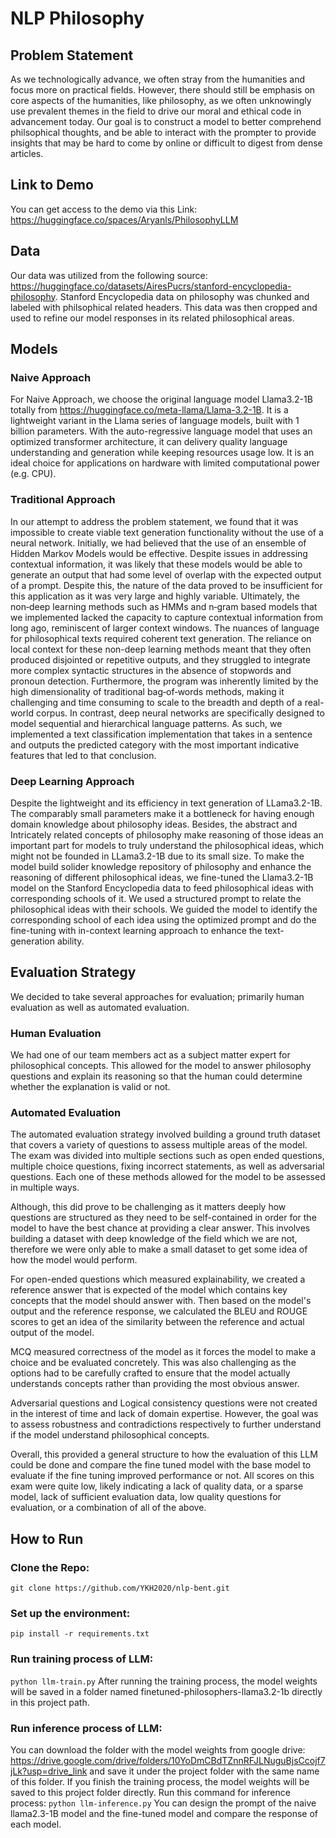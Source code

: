# NLP Philosophy

## Problem Statement
As we technologically advance, we often stray from the humanities and focus more on practical fields. However, there should still be emphasis on core aspects of the humanities, like philosophy, as we often unknowingly use prevalent themes in the field to drive our moral and ethical code in advancement today. Our goal is to construct a model to better comprehend philsophical thoughts, and be able to interact with the prompter to provide insights that may be hard to come by online or difficult to digest from dense articles.

## Link to Demo
You can get access to the demo via this Link: https://huggingface.co/spaces/Aryanls/PhilosophyLLM
## Data
Our data was utilized from the following source: https://huggingface.co/datasets/AiresPucrs/stanford-encyclopedia-philosophy. Stanford Encyclopedia data on philosophy was chunked and labeled with philsophical related headers. This data was then cropped and used to refine our model responses in its related philosophical areas.

## Models

### Naive Approach
For Naive Approach, we choose the original language model Llama3.2-1B totally from https://huggingface.co/meta-llama/Llama-3.2-1B. It is a lightweight variant in the Llama series of language models, built with 1 billion parameters. With the auto-regressive language model that uses an optimized transformer architecture, it can delivery quality language understanding and generation while keeping resources usage low. It is an ideal choice for applications on hardware with limited computational power (e.g. CPU). 

### Traditional Approach
In our attempt to address the problem statement, we found that it was impossible to create viable text generation functionality without the use of a neural network. Initially, we had believed that the use of an ensemble of Hidden Markov Models would be effective. Despite issues in addressing contextual information, it was likely that these models would be able to generate an output that had some level of overlap with the expected output of a prompt. Despite this, the nature of the data proved to be insufficient for this application as it was very large and highly variable. Ultimately, the non‑deep learning methods such as HMMs and n‑gram based models that we implemented lacked the capacity to capture contextual information from long ago, reminiscent of larger context windows. The nuances of language for philosophical texts required coherent text generation. The reliance on local context for these non-deep learning methods meant that they often produced disjointed or repetitive outputs, and they struggled to integrate more complex syntactic structures in the absence of stopwords and pronoun detection. Furthermore, the program was inherently limited by the high dimensionality of traditional bag‑of‑words methods, making it challenging and time consuming to scale to the breadth and depth of a real-world corpus. In contrast, deep neural networks are specifically designed to model sequential and hierarchical language patterns. As such, we implemented a text classification implementation that takes in a sentence and outputs the predicted category with the most important indicative features that led to that conclusion.

### Deep Learning Approach
Despite the lightweight and its efficiency in text generation of LLama3.2-1B. The comparably small parameters make it a bottleneck for having enough domain knowledge about philosophy ideas. Besides, the abstract and Intricately related
concepts of philosophy make reasoning of those ideas an important part for models to truly understand the philosophical ideas, which might not be founded in LLama3.2-1B due to its small size. To make the model build solider knowledge repository of philosophy and enhance the reasoning of different philosophical ideas, we fine-tuned the Llama3.2-1B model on the Stanford Encyclopedia data to feed philosophical ideas with corresponding schools of it. We used a structured prompt to relate the philosophical ideas with their schools. We guided the model to identify the corresponding school of each idea using the optimized prompt and do the fine-tuning with in-context learning approach to enhance the text-generation ability. 

## Evaluation Strategy
We decided to take several approaches for evaluation; primarily human evaluation as well as automated evaluation.

### Human Evaluation
We had one of our team members act as a subject matter expert for philosophical concepts. This allowed for the model to answer philosophy questions and explain its reasoning so that the human could determine whether the explanation is valid or not.

### Automated Evaluation
The automated evaluation strategy involved building a ground truth dataset that covers a variety of questions to assess multiple areas of the model. The exam was divided into multiple sections such as open ended questions, multiple choice questions, fixing incorrect statements, as well as adversarial questions. Each one of these methods allowed for the model to be assessed in multiple ways.

Although, this did prove to be challenging as it matters deeply how questions are structured as they need to be self-contained in order for the model to have the best chance at providing a clear answer. This involves building a dataset with deep knowledge of the field which we are not, therefore we were only able to make a small dataset to get some idea of how the model would perform.

For open-ended questions which measured explainability, we created a reference answer that is expected of the model which contains key concepts that the model should answer with. Then based on the model's output and the reference response, we calculated the BLEU and ROUGE scores to get an idea of the similarity between the reference and actual output of the model.

MCQ measured correctness of the model as it forces the model to make a choice and be evaluated concretely. This was also challenging as the options had to be carefully crafted to ensure that the model actually understands concepts rather than providing the most obvious answer.

Adversarial questions and Logical consistency questions were not created in the interest of time and lack of domain expertise. However, the goal was to assess robustness and contradictions respectively to further understand if the model understand philosophical concepts.

Overall, this provided a general structure to how the evaluation of this LLM could be done and compare the fine tuned model with the base model to evaluate if the fine tuning improved performance or not. All scores on this exam were quite low, likely indicating a lack of quality data, or a sparse model, lack of sufficient evaluation data, low quality questions for evaluation, or a combination of all of the above.

## How to Run
### Clone the Repo:
```git clone https://github.com/YKH2020/nlp-bent.git```
### Set up the environment:
```pip install -r requirements.txt```
### Run training process of LLM:
```python llm-train.py```
After running the training process, the model weights will be saved in a folder named finetuned-philosophers-llama3.2-1b directly in this project path.
### Run inference process of LLM:
You can download the folder with the model weights from google drive:
https://drive.google.com/drive/folders/10YoDmCBdTZnnRFJLNuguBjsCcojf7jLk?usp=drive_link
and save it under the project folder with the same name of this folder.
If you finish the training process, the model weights will be saved to this project folder directly. 
Run this command for inference process:
```python llm-inference.py```
You can design the prompt of the naive llama2.3-1B model and the fine-tuned model and compare the response of each model. 
